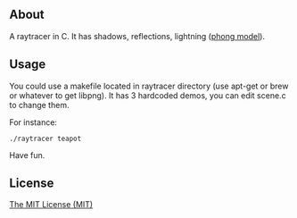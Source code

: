## About
A raytracer in C. It has shadows, reflections, lightning ([phong model](http://en.wikipedia.org/wiki/Phong_reflection_model)).

## Usage
You could use a makefile located in raytracer directory (use apt-get or brew or whatever to get libpng).
It has 3 hardcoded demos, you can edit scene.c to change them.

For instance:
```
./raytracer teapot
```  

Have fun.

## License
[The MIT License (MIT)](http://opensource.org/licenses/mit-license.php)
